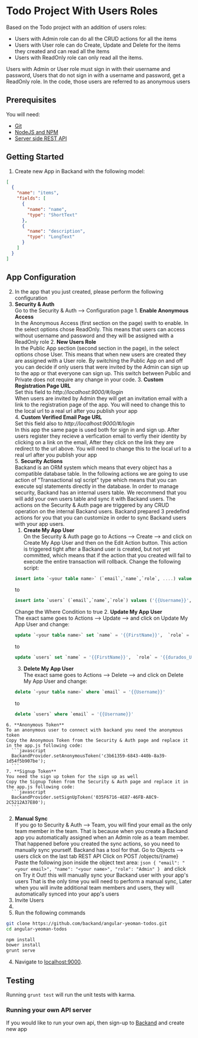 # Todo Project With Users Roles
Based on the Todo project with an addition of users roles:
* Users with Admin role can do all the CRUD actions for all the items
* Users with User role can do Create, Update and Delete for the items they created and can read all the items
* Users with ReadOnly role can only read all the items.

Users with Admin or User role must sign in with their username and password,
Users that do not sign in with a username and password, get a ReadOnly role.
In the code, those users are referred to as anonymous users

## Prerequisites
You will need:
* [Git](http://git-scm.com/)
* [NodeJS and NPM](https://gist.github.com/isaacs/579814)
* [Server side REST API](https://www.backand.com)

## Getting Started
1. Create new App in Backand with the following model:

  ```json
  [
    {
      "name": "items",
      "fields": [
        {
          "name": "name",
          "type": "ShortText"
        },
        {
          "name": "description",
          "type": "LongText"
        }
      ]
    }
  ]
  ```
## App Configuration
2. In the app that you just created, please perform the following configuration   
  1. **Security & Auth**   
  Go to the Security & Auth --> Configuration page
    1. **Enable Anonymous Access**   
    In the Anonymous Access (first section on the page) swith to enable.
    In the select options chose ReadOnly.
    This means that users can access without username and password and they will be assigned with a ReadOnly role
    2. **New Users Role**   
    In the Public App section (second section in the page), in the select options chose User.
    This means that when new users are created they are assigned with a User role.
    By switching the Public App on and off you can decide if only users that were invited by the Admin can sign up to the app     or that everyone can sign up. This switch between Public and Private does not require any change in your code.
    3. **Custom Registration Page URL**  
    Set this field to *http://localhost:9000/#/login*  
    When users are invited by Admin they will get an invitation email with a link to the registration page of the app.
    You will need to change this to the local url to a real url after you publish your app  
    4. **Custom Verified Email Page URL**  
    Set this field also to *http://localhost:9000/#/login*  
    In this app the same page is used both for sign in and sign up.
    After users register they recieve a verfication email to verfiy their identity by clicking on a link on the email, 
    After they click on the link they are redirect to the url above.
    You will need to change this to the local url to a real url after you publish your app  
    5. **Security Actions**  
    Backand is an ORM system which means that every object has a compatible database table.
    In the following actions we are going to use action of "Transactional sql script" type which means that you can execute sql statements directly in the database. 
    In order to manage security, Backand has an internal users table. We recommend that you will add your own users table and sync it with Backand users.
    The actions on the Security & Auth page are triggered by any CRUD operation on the internal Backand users.
    Backand prepared 3 predefind actions for you that you can customize in order to sync Backand users with your app users.
      1. **Create My App User**  
      On the Security & Auth page go to Actions --> Create --> and click on Create My App User
      and then on the Edit Action button.
      This action is triggered tight after a Backand user is created, but not yet committed, which means that if the action that you created will fail to execute the entire transaction will rollback.
      Change the following script:  
        ```sql
        insert into `<your table name>` (`email`,`name`,`role`, ....) values ('{{Username}}','{{FirstName}}','{{durados_User_Role}}',....) 
        ```  
      to  
        ```sql
        insert into `users` (`email`,`name`,`role`) values ('{{Username}}','{{FirstName}}','{{durados_User_Role}}') 
        ```  
      Change the Where Condition to true
      2. **Update My App User**  
      The exact same goes to Actions --> Update --> and click on Update My App User
      and change:  
        ```sql
        update `<your table name>` set `name` = '{{FirstName}}',  `role` = '{{durados_User_Role}}'.... where `email` = '{{Username}}'  
        ```  
      to  
        ```sql
        update `users` set `name` = '{{FirstName}}',  `role` = '{{durados_User_Role}}' where `email` = '{{Username}}'
        ```  
      3. **Delete My App User**  
      The exact same goes to Actions --> Delete --> and click on Delete My App User
      and change:  
        ```sql
        delete `<your table name>` where `email` = '{{Username}}'
        ```  
      to  
        ```sql
        delete `users` where `email` = '{{Username}}'
        ```
    6. **Anonymous Token**  
    To an anonymous user to connect with backand you need the anonymous token
    Copy the Anonymous Token from the Security & Auth page and replace it in the app.js following code:
      ```javascript
      BackandProvider.setAnonymousToken('c3b61359-6843-440b-8a39-1d54f5b907be');
      ```
    7. **Signup Token**  
    You need the sign up token for the sign up as well
    Copy the Signup Token from the Security & Auth page and replace it in the app.js following code:  
      ```javascript
      BackandProvider.setSignUpToken('035F6716-4E87-46FB-A8C9-2C5212A37E80');
      ```
  2. **Manual Sync**  
  If you go to Security & Auth --> Team, you will find your email as the only team member in the team.
  That is because when you create a Backand app you automatically assigned when an Admin role as a team member.
  That happened before you created the sync actions, so you need to manually sync yourself.
  Backand has a tool for that.
  Go to Objects --> users click on the last tab REST API
  Click on POST /objects/{name}
  Paste the following json inside the object text area:
    ```json
    {
      "email": "<your email>",
      "name": "<your name>",
      "role": "Admin"
    }
    ```
  and click on Try it Out!
  this will manually sync your Backand user with your app's users
  That is the only time you will need to perform a manual sync,
  Later when you will invite additional team members and users, they will automatically synced into your app's users
  3. Invite Users
  4. 
3. Run the following commands

  ```bash
  git clone https://github.com/backand/angular-yeoman-todos.git
  cd angular-yeoman-todos

  npm install
  bower install
  grunt serve
  ```

4. Navigate to [localhost:9000](http://localhost:9000).


## Testing

Running `grunt test` will run the unit tests with karma.

### Running your own API server

If you would like to run your own api, then sign-up to [Backand](https://wwww.backand.com) and create new app

